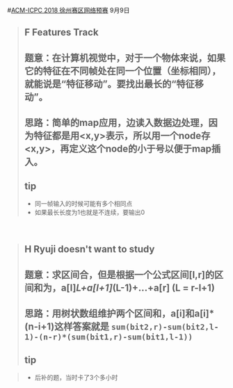 #[ACM-ICPC 2018 徐州赛区网络预赛](https://nanti.jisuanke.com/?page=1&sort=id&kw=%E5%BE%90%E5%B7%9E&tags=) 9月9日

> ## F Features Track
> ## 题意：在计算机视觉中，对于一个物体来说，如果它的特征在不同帧处在同一个位置（坐标相同），就能说是“特征移动”。要找出最长的“特征移动”。
> ## 思路：简单的map应用，边读入数据边处理，因为特征都是用<x,y>表示，所以用一个node存<x,y>，再定义这个node的小于号以便于map插入。
> ## tip 
> - 同一帧输入的时候可能有多个相同点
> - 如果最长长度为1也就是不连续，要输出0

　
> ## H Ryuji doesn't want to study
> ## 题意：求区间合，但是根据一个公式区间[l,r]的区间和为，a[l]*L+a[l+1]*(L-1)+...+a[r] (L = r-l+1) 
> ## 思路：用树状数组维护两个区间和，a[i]和a[i]*(n-i+1)这样答案就是 `sum(bit2,r)-sum(bit2,l-1)-(n-r)*(sum(bit1,r)-sum(bit1,l-1))`
> ## tip 

> - 后补的题，当时卡了3个多小时